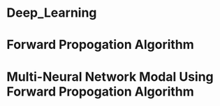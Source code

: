 # Deep_Learning
# Forward Propogation Algorithm
# Multi-Neural Network Modal Using Forward Propogation Algorithm
